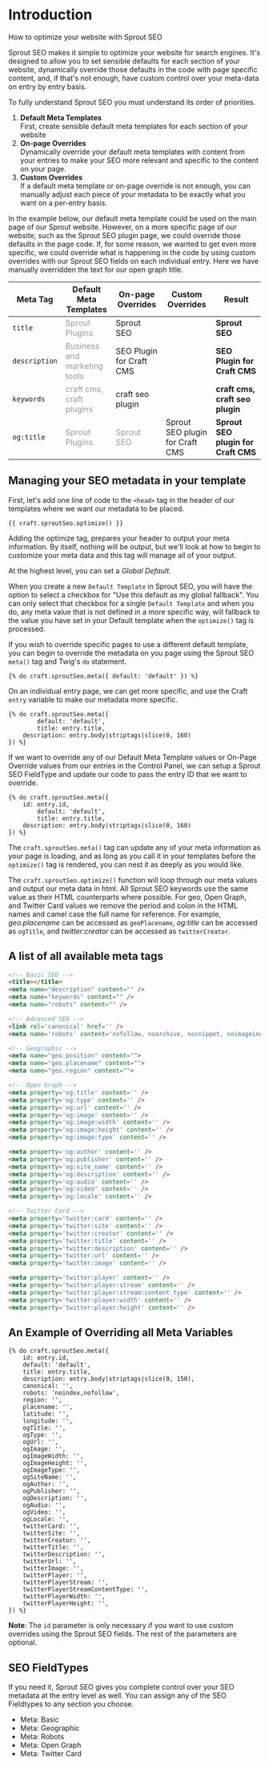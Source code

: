 # Introduction

How to optimize your website with Sprout SEO

Sprout SEO makes it simple to optimize your website for search engines.  It's designed to allow you to set sensible defaults for each section of your website, dynamically override those defaults in the code with page specific content, and, if that's not enough, have custom control over your meta-data on entry by entry basis.

To fully understand Sprout SEO you must understand its order of priorities.

1. **Default Meta Templates**<br> First, create sensible default meta templates for each section of your website
2. **On-page Overrides**<br> Dynamically override your default meta templates with content from your entries to make your SEO more relevant and specific to the content on your page.
3. **Custom Overrides**<br> If a default meta template or on-page override is not enough, you can manually adjust each piece of your metadata to be exactly what you want on a per-entry basis.

In the example below, our default meta template could be used on the main page of our Sprout website. However, on a more specific page of our website, such as the Sprout SEO plugin page, we could override those defaults in the page code.  If, for some reason, we wanted to get even more specific, we could override what is happening in the code by using custom overrides with our Sprout SEO fields on each individual entry.  Here we have manually overridden the text for our open graph title.

<table>
    <thead>
        <tr>
            <th style="width:20%;">Meta Tag</th>
            <th style="width:20%;">Default Meta Templates</th>
            <th style="width:20%;">On-page Overrides</th>
            <th style="width:20%;">Custom Overrides</th>
            <th style="width:20%;">Result</th>
        </tr>
    </thead>
    <tbody>
        <tr>
            <td><code>title</code></td>
            <td style="color:#999;">Sprout Plugins</td>
            <td>Sprout SEO</td>
            <td></td>
            <td><strong>Sprout SEO</strong></td>
        </tr>
        <tr>
            <td><code>description</code></td>
            <td style="color:#999;">Business and marketing tools</td>
            <td>SEO Plugin for Craft CMS</td>
            <td></td>
            <td><strong>SEO Plugin for Craft CMS</strong></td>
        </tr>
        <tr>
            <td><code>keywords</code></td>
            <td style="color:#999;">craft cms, craft plugins</td>
            <td>craft seo plugin</td>
            <td></td>
            <td><strong>craft cms, craft seo plugin</strong></td>
        </tr>
        <tr>
            <td><code>og:title</code></td>
            <td style="color:#999;">Sprout Plugins</td>
            <td style="color:#999;">Sprout SEO</td>
            <td>Sprout SEO plugin for Craft CMS</td>
            <td><strong>Sprout SEO plugin for Craft CMS</strong></td>
        </tr>
    </tbody>
</table>

## Managing your SEO metadata in your template

First, let's add one line of code to the `<head>` tag in the header of our templates where we want our metadata to be placed.

``` twig
{{ craft.sproutSeo.optimize() }}
```

Adding the optimize tag, prepares your header to output your meta information.  By itself, nothing will be output, but we'll look at how to begin to customize your meta data and this tag will manage all of your output.

At the highest level, you can set a *Global Default*.

When you create a new `Default Template` in Sprout SEO, you will have the option to select a checkbox for "Use this default as my global fallback".  You can only select that checkbox for a single `Default Template` and when you do, any meta value that is not defined in a more specific way, will fallback to the value you have set in your Default template when the `optimize()` tag is processed.

If you wish to override specific pages to use a different default template, you can begin to override the metadata on you page using the Sprout SEO `meta()` tag and Twig's `do` statement.

``` twig
{% do craft.sproutSeo.meta({ default: 'default' }) %}
```

On an individual entry page, we can get more specific, and use the Craft `entry` variable to make our metadata more specific.
			
``` twig
{% do craft.sproutSeo.meta({ 
        default: 'default',
        title: entry.title,
	description: entry.body|striptags|slice(0, 160)     
}) %}
```	  

If we want to override any of our Default Meta Template values or On-Page Override values from our entries in the Control Panel, we can setup a Sprout SEO FieldType and update our code to pass the entry ID that we want to override. 
							
``` twig			
{% do craft.sproutSeo.meta({ 
	id: entry.id,    
        default: 'default',
        title: entry.title,
	description: entry.body|striptags|slice(0, 160)
}) %}
```

The `craft.sproutSeo.meta()` tag can update any of your meta information as your page is loading, and as long as you call it in your templates before the `optimize()` tag is rendered, you can nest it as deeply as you would like.
      
The `craft.sproutSeo.optimize()` function will loop through our meta values and output our meta data in html.  All Sprout SEO keywords use the same value as their HTML counterparts where possible.  For geo, Open Graph, and Twitter Card values we remove the period and colon in the HTML names and camel case the full name for reference.  For example, *geo.placename* can be accessed as `geoPlacename`, *og:title* can be accessed as `ogTitle`, and *twitter:creator* can be accessed as `twitterCreator`.

## A list of all available meta tags

``` html
<!-- Basic SEO -->
<title></title>
<meta name="description" content="" />
<meta name="keywords" content="" />
<meta name="robots" content="" />

<!-- Advanced SEO -->
<link rel='canonical' href='' />
<meta name='robots' content='nofollow, noarchive, nosnippet, noimageindex, noodp, noydir' />

<!-- Geographic -->
<meta name="geo.position" content=""> 
<meta name="geo.placename" content=""> 
<meta name="geo.region" content="">

<!-- Open Graph -->
<meta property='og:title' content='' />
<meta property='og:type' content='' />
<meta property='og:url' content='' />
<meta property='og:image' content='' />
<meta property='og:image:width' content='' />
<meta property='og:image:height' content='' />
<meta property='og:image:type' content='' />

<meta property='og:author' content='' />
<meta property='og:publisher' content='' />
<meta property='og:site_name' content='' />
<meta property='og:description' content='' />
<meta property='og:audio' content='' />
<meta property='og:video' content='' />
<meta property='og:locale' content='' />

<!-- Twitter Card -->
<meta property='twitter:card' content='' />
<meta property='twitter:site' content='' />
<meta property='twitter:creator' content='' />
<meta property='twitter:title' content='' />
<meta property='twitter:description' content='' />
<meta property='twitter:url' content='' />
<meta property='twitter:image' content='' />

<meta property='twitter:player' content='' />
<meta property='twitter:player:stream' content='' />
<meta property='twitter:player:stream:content_type' content='' />
<meta property='twitter:player:width' content='' />
<meta property='twitter:player:height' content='' />
```

## An Example of Overriding all Meta Variables
			
``` twig
{% do craft.sproutSeo.meta({ 
    id: entry.id,
    default: 'default',
    title: entry.title,
    description: entry.body|striptags|slice(0, 150),
    canonical: '',
    robots: 'noindex,nofollow',
    region: '',
    placename: '',
    latitude: '',
    longitude: '',
    ogTitle: '',
    ogType: '',
    ogUrl: '',
    ogImage: '',
    ogImageWidth: '',
    ogImageHeight: '',
    ogImageType: '',            
    ogSiteName: '',
    ogAuthor: '',
    ogPublisher: '',        
    ogDescription: '',
    ogAudio: '',
    ogVideo: '',
    ogLocale: '',
    twitterCard: '',
    twitterSite: '',
    twitterCreator: '',
    twitterTitle: '',
    twitterDescription: '',
    twitterUrl: '',
    twitterImage: '',
    twitterPlayer: '',
    twitterPlayerStream: '', 
    twitterPlayerStreamContentType: '', 
    twitterPlayerWidth: '', 
    twitterPlayerHeight: '',                                        
}) %}
```									

**Note**: The `id` parameter is only necessary if you want to use custom overrides using the Sprout SEO fields.  The rest of the parameters are optional.
									
												
## SEO FieldTypes

If you need it, Sprout SEO gives you complete control over your SEO metadata at the entry level as well.  You can assign any of the SEO Fieldtypes to any section you choose.
              
- Meta: Basic
- Meta: Geographic
- Meta: Robots 
- Meta: Open Graph
- Meta: Twitter Card              